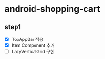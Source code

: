 # android-shopping-cart

## step1

- [x] TopAppBar 적용
- [x] Item Component 추가
- [ ] LazyVerticalGrid 구현
